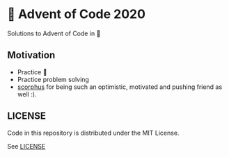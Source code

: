 # 🎄 Advent of Code 2020 

Solutions to Advent of Code in :crab:

## Motivation

* Practice :crab:
* Practice problem solving
* [scorphus](http://www.github.com/scorphus) for being such an optimistic,
motivated and pushing friend as well :).

## LICENSE

Code in this repository is distributed under the MIT License.

See [LICENSE](./LICENSE)
